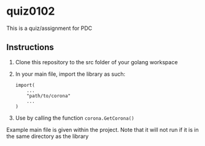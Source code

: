 # quiz0102

This is a quiz/assignment for PDC

<h2>Instructions</h2>

1.  Clone this repository to the src folder of your golang workspace
2.  In your main file, import the library as such:

        import(
            ...
            "path/to/corona"
            ...
        )

3.  Use by calling the function `corona.GetCorona()`

Example main file is given within the project. Note that it will not run if it is in the same directory as the library
